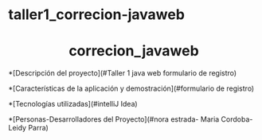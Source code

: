 # taller1_correcion-javaweb
<h1 align="center"> correcion_javaweb
</h1>

*[Descripción del proyecto](#Taller 1 java web formulario de registro)


*[Características de la aplicación y demostración](#formulario de registro)


*[Tecnologías utilizadas](#intelliJ Idea)


*[Personas-Desarrolladores del Proyecto](#nora estrada- Maria Cordoba- Leidy Parra)
